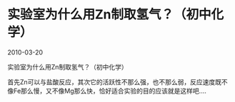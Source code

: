 # 实验室为什么用Zn制取氢气？（初中化学）
2010-03-20

实验室为什么用Zn制取氢气？（初中化学）

首先Zn可以与盐酸反应，其次它的活跃性不那么强，也不那么弱，反应速度既不像Fe那么慢，又不像Mg那么快，恰好适合实验的目的应该就是这样吧....
